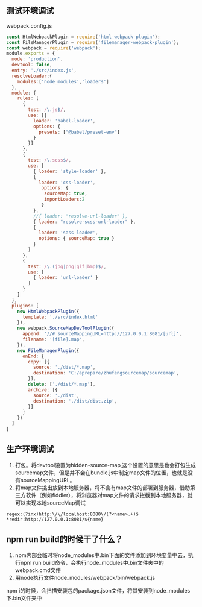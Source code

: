 <!-- ---
title: 001 如何调试测试环境和生产环境代码
date: 2021-05-16
categories:
  - Webpack
tags:
  - Webpack
sidebar: "auto"
--- -->
## 测试环境调试
webpack.config.js
```js
const HtmlWebpackPlugin = require('html-webpack-plugin');
const FileManagerPlugin = require('filemanager-webpack-plugin');
const webpack = require('webpack');
module.exports = {
  mode: 'production',
  devtool: false,
  entry: './src/index.js',
  resolveLoader:{
    modules:['node_modules','loaders']
  },
  module: {
    rules: [
      {
        test: /\.js$/,
        use: [{
          loader: 'babel-loader',
          options: {
            presets: ["@babel/preset-env"]
          }
        }]
      },
      {
        test: /\.scss$/,
        use: [
          { loader: 'style-loader' },
          {
            loader: 'css-loader',
             options: { 
              sourceMap: true,
              importLoaders:2
             }
          },
          //{ loader: "resolve-url-loader" },
          { loader: "resolve-scss-url-loader" },
          {
            loader: 'sass-loader',
            options: { sourceMap: true }
          }
        ]
      },
      {
        test: /\.(jpg|png|gif|bmp)$/,
        use: [
          { loader: 'url-loader' }
        ]
      }
    ]
  },
  plugins: [
    new HtmlWebpackPlugin({
      template: './src/index.html'
    }),
    new webpack.SourceMapDevToolPlugin({
      append: '//# sourceMappingURL=http://127.0.0.1:8081/[url]',
      filename: '[file].map',
    }),
    new FileManagerPlugin({
      onEnd: {
        copy: [{
          source: './dist/*.map',
          destination: 'C:/aprepare/zhufengsourcemap/sourcemap',
        }],
        delete: ['./dist/*.map'],
        archive: [{ 
          source: './dist',
          destination: './dist/dist.zip',
        }]
      }
    })
  ]
}
```

## 生产环境调试
1. 打包。将devtool设置为hidden-source-map,这个设置的意思是也会打包生成sourcemap文件，但是并不会在bundle.js中制定map文件的位置，也就是没有sourceMappingURL。
2. 将map文件挑出放到本地服务器，将不含有map文件的部署到服务器，借助第三方软件（例如fiddler），将浏览器对map文件的请求拦截到本地服务器，就可以实现本地sourceMap调试
```
regex:(?inx)http:\/\/localhost:8080\/(?<name>.+)$
*redir:http://127.0.0.1:8081/${name}
```

## npm run build的时候干了什么？
1. npm内部会临时将node_modules中.bin下面的文件添加到环境变量中去，执行npm run build命令，会执行node_modules中.bin文件夹中的webpack.cmd文件
2. 用node执行文件node_modules/webpack/bin/webpack.js

npm i的时候，会扫描安装包的package.json文件，将其安装到node_modules下.bin文件夹中